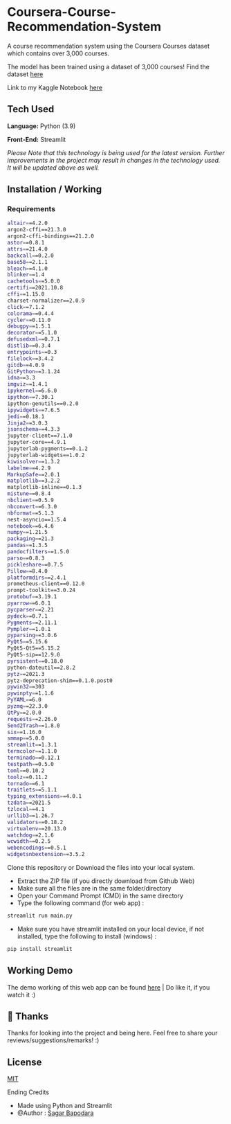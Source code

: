 # Coursera-Course-Recommendation-System

A course recommendation system using the Coursera Courses dataset which contains over 3,000 courses. 

The model has been trained using a dataset of 3,000 courses! Find the dataset [here](https://www.kaggle.com/khusheekapoor/coursera-courses-dataset-2021)

Link to my Kaggle Notebook [here](https://www.kaggle.com/sagarbapodara/coursera-course-recommendation-system-webapp)

## Tech Used 

**Language:** Python (3.9)

**Front-End:** Streamlit

_Please Note that this technology is being used for the latest version. Further improvements in the project may result in changes in the technology used. It will be updated above as well._ 

## Installation / Working

### Requirements

```bash
altair==4.2.0
argon2-cffi==21.3.0
argon2-cffi-bindings==21.2.0
astor==0.8.1
attrs==21.4.0
backcall==0.2.0
base58==2.1.1
bleach==4.1.0
blinker==1.4
cachetools==5.0.0
certifi==2021.10.8
cffi==1.15.0
charset-normalizer==2.0.9
click==7.1.2
colorama==0.4.4
cycler==0.11.0
debugpy==1.5.1
decorator==5.1.0
defusedxml==0.7.1
distlib==0.3.4
entrypoints==0.3
filelock==3.4.2
gitdb==4.0.9
GitPython==3.1.24
idna==3.3
imgviz==1.4.1
ipykernel==6.6.0
ipython==7.30.1
ipython-genutils==0.2.0
ipywidgets==7.6.5
jedi==0.18.1
Jinja2==3.0.3
jsonschema==4.3.3
jupyter-client==7.1.0
jupyter-core==4.9.1
jupyterlab-pygments==0.1.2
jupyterlab-widgets==1.0.2
kiwisolver==1.3.2
labelme==4.2.9
MarkupSafe==2.0.1
matplotlib==3.2.2
matplotlib-inline==0.1.3
mistune==0.8.4
nbclient==0.5.9
nbconvert==6.3.0
nbformat==5.1.3
nest-asyncio==1.5.4
notebook==6.4.6
numpy==1.21.5
packaging==21.3
pandas==1.3.5
pandocfilters==1.5.0
parso==0.8.3
pickleshare==0.7.5
Pillow==8.4.0
platformdirs==2.4.1
prometheus-client==0.12.0
prompt-toolkit==3.0.24
protobuf==3.19.1
pyarrow==6.0.1
pycparser==2.21
pydeck==0.7.1
Pygments==2.11.1
Pympler==1.0.1
pyparsing==3.0.6
PyQt5==5.15.6
PyQt5-Qt5==5.15.2
PyQt5-sip==12.9.0
pyrsistent==0.18.0
python-dateutil==2.8.2
pytz==2021.3
pytz-deprecation-shim==0.1.0.post0
pywin32==303
pywinpty==1.1.6
PyYAML==6.0
pyzmq==22.3.0
QtPy==2.0.0
requests==2.26.0
Send2Trash==1.8.0
six==1.16.0
smmap==5.0.0
streamlit==1.3.1
termcolor==1.1.0
terminado==0.12.1
testpath==0.5.0
toml==0.10.2
toolz==0.11.2
tornado==6.1
traitlets==5.1.1
typing_extensions==4.0.1
tzdata==2021.5
tzlocal==4.1
urllib3==1.26.7
validators==0.18.2
virtualenv==20.13.0
watchdog==2.1.6
wcwidth==0.2.5
webencodings==0.5.1
widgetsnbextension==3.5.2
```

Clone this repository or Download the files into your local system. 

- Extract the ZIP file (if you directly download from Github Web)
- Make sure all the files are in the same folder/directory
- Open your Command Prompt (CMD) in the same directory 
- Type the following command (for web app) : 

```bash
streamlit run main.py
```

- Make sure you have streamlit installed on your local device, if not installed, type the following to install (windows) : 

```bash
pip install streamlit 
```

## Working Demo 

The demo working of this web app can be found [here](https://youtu.be/9hQPhsIZsoA) | Do like it, if you watch it :) 

## 🚀 Thanks

Thanks for looking into the project and being here. Feel free to share your reviews/suggestions/remarks! :)

## License

[MIT](https://choosealicense.com/licenses/mit/)

Ending Credits 
- Made using Python and Streamlit
- @Author : [Sagar Bapodara](https://www.linkedin.com/in/sagar-bapodara/)


